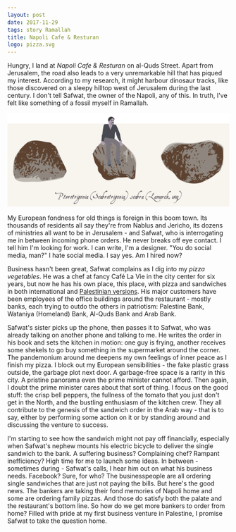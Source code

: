 ```yaml
---
layout: post
date: 2017-11-29
tags: story Ramallah
title: Napoli Cafe & Resturan
logo: pizza.svg
---
```

Hungry, I land at *Napoli Cafe & Resturan* on al-Quds Street. Apart from Jerusalem, the road also leads to a very unremarkable hill that has piqued my interest. According to my research, it might harbour dinosaur tracks, like those discovered on a sleepy hilltop west of Jerusalem during the last century. I don't tell Safwat, the owner of the Napoli, any of this. In truth, I've felt like something of a fossil myself in Ramallah. 

<img alt="Me sitting on a fossil" src="/assets/img/me-on-fossil.svg" class="img-inline-full">

My European fondness for old things is foreign in this boom town. Its thousands of residents all say they're from Nablus and Jericho, its dozens of ministries all want to be in Jerusalem - and Safwat, who is interrogating me in between incoming phone orders. He never breaks off eye contact. I tell him I'm looking for work. I can write, I'm a designer. "You do social media, man?" I hate social media. I say yes. Am I  hired now?

Business hasn't been great, Safwat complains as I dig into my *pizza vegetables*. He was a chef at fancy Café La Vie in the city center for six years, but now he has his own place, this place, with pizza and sandwiches in both international and [Palestinian versions](https://en.wikipedia.org/wiki/Manakish). His major customers have been employees of the office buildings around the restaurant - mostly banks, each trying to outdo the others in patriotism: Palestine Bank, Wataniya (Homeland) Bank, Al-Quds Bank and Arab Bank.

Safwat's sister picks up the phone, then passes it to Safwat, who was already talking on another phone and talking to me. He writes the order in his book and sets the kitchen in motion: one guy is frying, another receives some shekels to go buy something in the supermarket around the corner. The pandemonium around me deepens my own feelings of inner peace as I finish my pizza. I block out my European sensibilities - the fake plastic grass outside, the garbage plot next door. A garbage-free space is a rarity in this city. A pristine panorama even the prime minister cannot afford. Then again, I doubt the prime minister cares about that sort of thing. I focus on the good stuff: the crisp bell peppers, the fullness of the tomato that you just don't get in the North, and the bustling enthusiasm of the kitchen crew. They all contribute to the genesis of the sandwich order in the Arab way - that is to say, either by performing some action on it or by standing around and discussing the venture to success.

I'm starting to see how the sandwich might not pay off financially, especially when Safwat's nephew mounts his electric bicycle to deliver the single sandwich to the bank. A suffering business? Complaining chef? Rampant inefficiency? High time for me to launch some ideas. In between - sometimes during - Safwat's calls, I hear him out on what his business needs. Facebook? Sure, for who? The businesspeople are all ordering single sandwiches that are just not paying the bills. But here's the good news. The bankers are taking their fond memories of Napoli home and some are ordering family pizzas. And those do satisfy both the palate and the restaurant's bottom line. So how do we get more bankers to order from home? Filled with pride at my first business venture in Palestine, I promise Safwat to take the question home.
